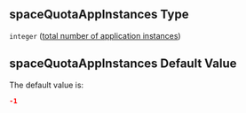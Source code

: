 ## spaceQuotaAppInstances Type

`integer` ([total number of application instances](btpsa-parameters-properties-cf-space-quota-properties-total-number-of-application-instances.md))

## spaceQuotaAppInstances Default Value

The default value is:

```json
-1
```
